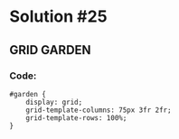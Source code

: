 
# Solution #25

## GRID GARDEN

### Code: 

```
#garden {
    display: grid;  
    grid-template-columns: 75px 3fr 2fr;
    grid-template-rows: 100%;
}
```